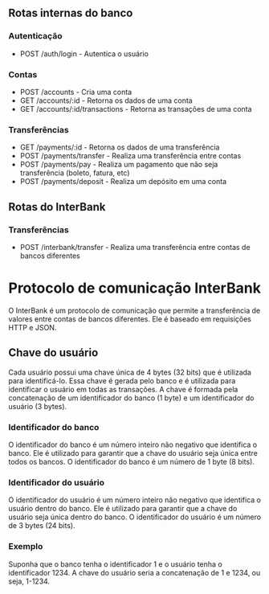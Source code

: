 ## Rotas internas do banco
### Autenticação
- POST /auth/login - Autentica o usuário

### Contas
- POST /accounts - Cria uma conta
- GET /accounts/:id - Retorna os dados de uma conta
- GET /accounts/:id/transactions - Retorna as transações de uma conta

### Transferências
- GET /payments/:id - Retorna os dados de uma transferência
- POST /payments/transfer - Realiza uma transferência entre contas
- POST /payments/pay - Realiza um pagamento que não seja transferência (boleto, fatura, etc)
- POST /payments/deposit - Realiza um depósito em uma conta

## Rotas do InterBank
### Transferências
- POST /interbank/transfer - Realiza uma transferência entre contas de bancos diferentes


# Protocolo de comunicação InterBank
O InterBank é um protocolo de comunicação que permite a transferência de valores entre contas de bancos diferentes. Ele é baseado em requisições HTTP e JSON.

## Chave do usuário
Cada usuário possui uma chave única de 4 bytes (32 bits) que é utilizada para identificá-lo. Essa chave é gerada pelo banco e é utilizada para identificar o usuário em todas as transações. A chave é formada pela concatenação de um identificador do banco (1 byte) e um identificador do usuário (3 bytes).

### Identificador do banco
O identificador do banco é um número inteiro não negativo que identifica o banco. Ele é utilizado para garantir que a chave do usuário seja única entre todos os bancos. O identificador do banco é um número de 1 byte (8 bits).

### Identificador do usuário
O identificador do usuário é um número inteiro não negativo que identifica o usuário dentro do banco. Ele é utilizado para garantir que a chave do usuário seja única dentro do banco. O identificador do usuário é um número de 3 bytes (24 bits).

### Exemplo
Suponha que o banco tenha o identificador 1 e o usuário tenha o identificador 1234. A chave do usuário seria a concatenação de 1 e 1234, ou seja, 1-1234.